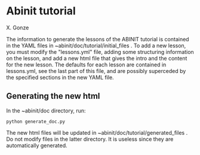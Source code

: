 Abinit tutorial
===============

X. Gonze

The information to generate the lessons of the ABINIT tutorial is contained in the YAML files in ~abinit/doc/tutorial/initial_files .
To add a new lesson, you must modify the "lessons.yml" file, adding some structuring information on the lesson,
and add a new html file that gives the intro and the content for the new lesson. 
The defaults for each lesson are contained in lessons.yml, see the last part of this file,
and are possibly superceded by the specified sections in the new YAML file.

## Generating the new html

In the ~abinit/doc directory, run:

    python generate_doc.py

The new html files will be updated in ~abinit/doc/tutorial/generated_files .
Do not modify files in the latter directory. It is useless since they are automatically generated.
